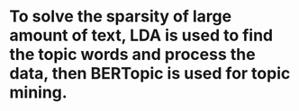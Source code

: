 # To solve the sparsity of large amount of text, LDA is used to find the topic words and process the data, then BERTopic is used for topic mining.
